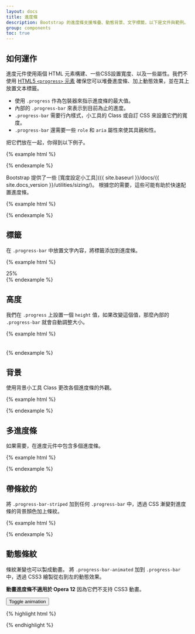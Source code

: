 ```yaml
---
layout: docs
title: 進度條
description: Bootstrap 的進度條支援堆疊、動態背景、文字標籤，以下是文件與範例。
group: components
toc: true
---
```


## 如何運作

進度元件使用兩個 HTML 元素構建、一些CSS設置寬度、以及一些屬性。我們不使用 [HTML5 `<progress>` 元素](https://developer.mozilla.org/en-US/docs/Web/HTML/Element/progress) 確保您可以堆疊進度條、加上動態效果，並在其上放置文本標籤。

- 使用 `.progress` 作為包裝器來指示進度條的最大值。
- 內部的 `.progress-bar` 來表示到目前為止的進度。
- `.progress-bar` 需要行內樣式，小工具的 Class 或自訂 CSS 來設置它們的寬度。
- `.progress-bar` 還需要一些 `role` 和 `aria` 屬性來使其具親和性。

把它們放在一起，你得到以下例子。

{% example html %}
<div class="progress">
  <div class="progress-bar" role="progressbar" aria-valuenow="0" aria-valuemin="0" aria-valuemax="100"></div>
</div>
<div class="progress">
  <div class="progress-bar" role="progressbar" style="width: 25%" aria-valuenow="25" aria-valuemin="0" aria-valuemax="100"></div>
</div>
<div class="progress">
  <div class="progress-bar" role="progressbar" style="width: 50%" aria-valuenow="50" aria-valuemin="0" aria-valuemax="100"></div>
</div>
<div class="progress">
  <div class="progress-bar" role="progressbar" style="width: 75%" aria-valuenow="75" aria-valuemin="0" aria-valuemax="100"></div>
</div>
<div class="progress">
  <div class="progress-bar" role="progressbar" style="width: 100%" aria-valuenow="100" aria-valuemin="0" aria-valuemax="100"></div>
</div>
{% endexample %}

Bootstrap 提供了一些 [寬度設定小工具]({{ site.baseurl }}/docs/{{ site.docs_version }}/utilities/sizing/)。 根據您的需要，這些可能有助於快速配置進度條。


{% example html %}
<div class="progress">
  <div class="progress-bar w-75" role="progressbar" aria-valuenow="75" aria-valuemin="0" aria-valuemax="100"></div>
</div>
{% endexample %}

## 標籤

在 `.progress-bar` 中放置文字內容，將標籤添加到進度條。


{% example html %}
<div class="progress">
  <div class="progress-bar" role="progressbar" style="width: 25%;" aria-valuenow="25" aria-valuemin="0" aria-valuemax="100">25%</div>
</div>
{% endexample %}

## 高度

我們在 `.progress` 上設置一個 `height` 值，如果改變這個值，那麼內部的 `.progress-bar` 就會自動調整大小。

{% example html %}
<div class="progress" style="height: 1px;">
  <div class="progress-bar" role="progressbar" style="width: 25%;" aria-valuenow="25" aria-valuemin="0" aria-valuemax="100"></div>
</div>
<div class="progress" style="height: 20px;">
  <div class="progress-bar" role="progressbar" style="width: 25%;" aria-valuenow="25" aria-valuemin="0" aria-valuemax="100"></div>
</div>
{% endexample %}

## 背景

使用背景小工具 Class 更改各個進度條的外觀。


{% example html %}
<div class="progress">
  <div class="progress-bar bg-success" role="progressbar" style="width: 25%" aria-valuenow="25" aria-valuemin="0" aria-valuemax="100"></div>
</div>
<div class="progress">
  <div class="progress-bar bg-info" role="progressbar" style="width: 50%" aria-valuenow="50" aria-valuemin="0" aria-valuemax="100"></div>
</div>
<div class="progress">
  <div class="progress-bar bg-warning" role="progressbar" style="width: 75%" aria-valuenow="75" aria-valuemin="0" aria-valuemax="100"></div>
</div>
<div class="progress">
  <div class="progress-bar bg-danger" role="progressbar" style="width: 100%" aria-valuenow="100" aria-valuemin="0" aria-valuemax="100"></div>
</div>
{% endexample %}

## 多進度條

如果需要，在進度元件中包含多個進度條。

{% example html %}
<div class="progress">
  <div class="progress-bar" role="progressbar" style="width: 15%" aria-valuenow="15" aria-valuemin="0" aria-valuemax="100"></div>
  <div class="progress-bar bg-success" role="progressbar" style="width: 30%" aria-valuenow="30" aria-valuemin="0" aria-valuemax="100"></div>
  <div class="progress-bar bg-info" role="progressbar" style="width: 20%" aria-valuenow="20" aria-valuemin="0" aria-valuemax="100"></div>
</div>
{% endexample %}

##  帶條紋的

將 `.progress-bar-striped` 加到任何 `.progress-bar` 中，透過 CSS 漸變對進度條的背景顏色加上條紋。

{% example html %}
<div class="progress">
  <div class="progress-bar progress-bar-striped" role="progressbar" style="width: 10%" aria-valuenow="10" aria-valuemin="0" aria-valuemax="100"></div>
</div>
<div class="progress">
  <div class="progress-bar progress-bar-striped bg-success" role="progressbar" style="width: 25%" aria-valuenow="25" aria-valuemin="0" aria-valuemax="100"></div>
</div>
<div class="progress">
  <div class="progress-bar progress-bar-striped bg-info" role="progressbar" style="width: 50%" aria-valuenow="50" aria-valuemin="0" aria-valuemax="100"></div>
</div>
<div class="progress">
  <div class="progress-bar progress-bar-striped bg-warning" role="progressbar" style="width: 75%" aria-valuenow="75" aria-valuemin="0" aria-valuemax="100"></div>
</div>
<div class="progress">
  <div class="progress-bar progress-bar-striped bg-danger" role="progressbar" style="width: 100%" aria-valuenow="100" aria-valuemin="0" aria-valuemax="100"></div>
</div>
{% endexample %}

## 動態條紋

條紋漸變也可以製成動畫。 將 `.progress-bar-animated` 加到 `.progress-bar` 中，透過 CSS3 繪製從右到左的動態效果。

**動畫進度條不適用於 Opera 12** 因為它們不支持 CSS3 動畫。

<div class="bd-example">
  <div class="progress">
    <div class="progress-bar progress-bar-striped" role="progressbar" aria-valuenow="75" aria-valuemin="0" aria-valuemax="100" style="width: 75%"></div>
  </div>
  <button type="button" class="btn btn-secondary bd-toggle-animated-progress" data-toggle="button" aria-pressed="false" autocomplete="off">
    Toggle animation
  </button>
</div>

{% highlight html %}
<div class="progress">
  <div class="progress-bar progress-bar-striped progress-bar-animated" role="progressbar" aria-valuenow="75" aria-valuemin="0" aria-valuemax="100" style="width: 75%"></div>
</div>
{% endhighlight %}
